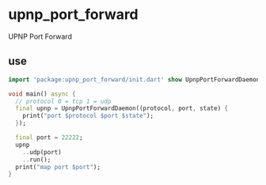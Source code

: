 <!-- 本文件由 ./readme.make.md 自动生成，请不要直接修改此文件 -->

# upnp_port_forward

UPNP Port Forward

## use

```dart
import 'package:upnp_port_forward/init.dart' show UpnpPortForwardDaemon;

void main() async {
  // protocol 0 = tcp 1 = udp
  final upnp = UpnpPortForwardDaemon((protocol, port, state) {
    print("port $protocol $port $state");
  });

  final port = 22222;
  upnp
    ..udp(port)
    ..run();
  print("map port $port");
}

```

